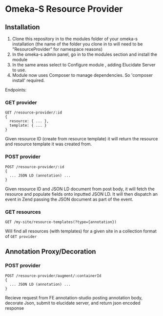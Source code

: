 # Omeka-S Resource Provider

## Installation

1. Clone this repository in to the modules folder of your omeka-s installation (the name of the folder you clone in to will need to be "ResourceProvider" for namespace reasons)
2. In the omeka-s admin panel, go in to the modules section and install the module
3. In the same areas select to Configure module , adding Elucidate Server to use.
4. Module now uses Composer to manage dependencies. So 'composer install' required.

Endpoints:

### GET provider
```
GET /resource-provider/:id
{
  resource: { ... },
  template: { ... }
}
```
Given resource ID (create from resource template) it will return the resource and resource template it was created from.

### POST provider
```
POST /resource-provider/:id
{
  ... JSON LD (annotation) ...
}
```

Given resource ID and JSON LD document from post body, it will fetch the resource and populate fields onto inputted JSON LD. It will then dispatch an event in Zend passing the JSON document as part of the event.

### GET resources
```
GET /my-site/resource-templates(?type={annotation})
```

Will find all resources (with templates) for a given site in a collection format of `GET provider`

## Annotation Proxy/Decoration
### POST provider
```
POST /resource-provider/augment/:containerId
{
  ... JSON LD (annotation) ...
}
```
Recieve request from FE annotation-studio posting annotation body, decorate Json, submit to elucidate server, and return json encoded response
